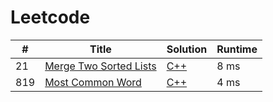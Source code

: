 # Leetcode

| # | Title | Solution | Runtime |
|---| ----- | -------- | ------- |
|21|[ Merge Two Sorted Lists](https://leetcode.com/problems/merge-two-sorted-lists/)|[C++](./solutions/21.%20Merge%20Two%20Sorted%20Lists.cpp)|8 ms|
|819|[ Most Common Word](https://leetcode.com/problems/most-common-word/)|[C++](./solutions/819.%20Most%20Common%20Word.cpp)|4 ms|
